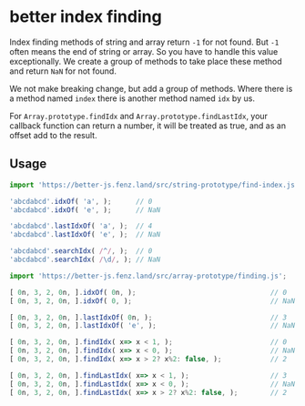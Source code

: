 # better index finding

Index finding methods of string and array return `-1` for not found. 
But `-1` often means the end of string or array. 
So you have to handle this value exceptionally. 
We create a group of methods to take place these method and return `NaN` for not found. 

We not make breaking change, but add a group of methods. 
Where there is a method named `index` there is another method named `idx` by us. 

For `Array.prototype.findIdx` and `Array.prototype.findLastIdx`, 
your callback function can return a number, it will be treated as true, 
and as an offset add to the result. 

## Usage

```javascript
import 'https://better-js.fenz.land/src/string-prototype/find-index.js';

'abcdabcd'.idxOf( 'a', );      // 0
'abcdabcd'.idxOf( 'e', );      // NaN

'abcdabcd'.lastIdxOf( 'a', );  // 4
'abcdabcd'.lastIdxOf( 'e', );  // NaN

'abcdabcd'.searchIdx( /^/, );  // 0
'abcdabcd'.searchIdx( /\d/, ); // NaN
```

```javascript
import 'https://better-js.fenz.land/src/array-prototype/finding.js';

[ 0n, 3, 2, 0n, ].idxOf( 0n, );                                 // 0
[ 0n, 3, 2, 0n, ].idxOf( 0, );                                  // NaN

[ 0n, 3, 2, 0n, ].lastIdxOf( 0n, );                             // 3
[ 0n, 3, 2, 0n, ].lastIdxOf( 'e', );                            // NaN

[ 0n, 3, 2, 0n, ].findIdx( x=> x < 1, );                        // 0
[ 0n, 3, 2, 0n, ].findIdx( x=> x < 0, );                        // NaN
[ 0n, 3, 2, 0n, ].findIdx( x=> x > 2? x%2: false, );            // 2

[ 0n, 3, 2, 0n, ].findLastIdx( x=> x < 1, );                    // 3
[ 0n, 3, 2, 0n, ].findLastIdx( x=> x < 0, );                    // NaN
[ 0n, 3, 2, 0n, ].findLastIdx( x=> x > 2? x%2: false, );        // 2

```
